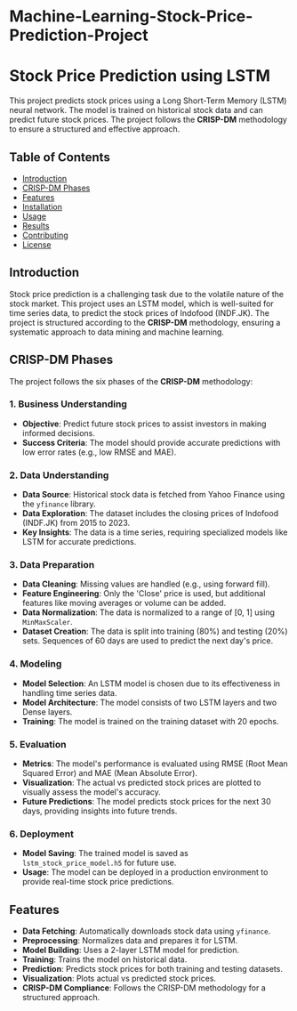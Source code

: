 # Machine-Learning-Stock-Price-Prediction-Project
# Stock Price Prediction using LSTM

This project predicts stock prices using a Long Short-Term Memory (LSTM) neural network. The model is trained on historical stock data and can predict future stock prices. The project follows the **CRISP-DM** methodology to ensure a structured and effective approach.

## Table of Contents
- [Introduction](#introduction)
- [CRISP-DM Phases](#crisp-dm-phases)
- [Features](#features)
- [Installation](#installation)
- [Usage](#usage)
- [Results](#results)
- [Contributing](#contributing)
- [License](#license)

## Introduction
Stock price prediction is a challenging task due to the volatile nature of the stock market. This project uses an LSTM model, which is well-suited for time series data, to predict the stock prices of Indofood (INDF.JK). The project is structured according to the **CRISP-DM** methodology, ensuring a systematic approach to data mining and machine learning.

## CRISP-DM Phases
The project follows the six phases of the **CRISP-DM** methodology:

### 1. Business Understanding
- **Objective**: Predict future stock prices to assist investors in making informed decisions.
- **Success Criteria**: The model should provide accurate predictions with low error rates (e.g., low RMSE and MAE).

### 2. Data Understanding
- **Data Source**: Historical stock data is fetched from Yahoo Finance using the `yfinance` library.
- **Data Exploration**: The dataset includes the closing prices of Indofood (INDF.JK) from 2015 to 2023.
- **Key Insights**: The data is a time series, requiring specialized models like LSTM for accurate predictions.

### 3. Data Preparation
- **Data Cleaning**: Missing values are handled (e.g., using forward fill).
- **Feature Engineering**: Only the 'Close' price is used, but additional features like moving averages or volume can be added.
- **Data Normalization**: The data is normalized to a range of [0, 1] using `MinMaxScaler`.
- **Dataset Creation**: The data is split into training (80%) and testing (20%) sets. Sequences of 60 days are used to predict the next day's price.

### 4. Modeling
- **Model Selection**: An LSTM model is chosen due to its effectiveness in handling time series data.
- **Model Architecture**: The model consists of two LSTM layers and two Dense layers.
- **Training**: The model is trained on the training dataset with 20 epochs.

### 5. Evaluation
- **Metrics**: The model's performance is evaluated using RMSE (Root Mean Squared Error) and MAE (Mean Absolute Error).
- **Visualization**: The actual vs predicted stock prices are plotted to visually assess the model's accuracy.
- **Future Predictions**: The model predicts stock prices for the next 30 days, providing insights into future trends.

### 6. Deployment
- **Model Saving**: The trained model is saved as `lstm_stock_price_model.h5` for future use.
- **Usage**: The model can be deployed in a production environment to provide real-time stock price predictions.

## Features
- **Data Fetching**: Automatically downloads stock data using `yfinance`.
- **Preprocessing**: Normalizes data and prepares it for LSTM.
- **Model Building**: Uses a 2-layer LSTM model for prediction.
- **Training**: Trains the model on historical data.
- **Prediction**: Predicts stock prices for both training and testing datasets.
- **Visualization**: Plots actual vs predicted stock prices.
- **CRISP-DM Compliance**: Follows the CRISP-DM methodology for a structured approach.
